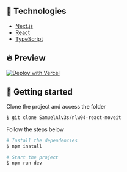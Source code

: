 ## 🧪 Technologies

- [Next.js](https://nextjs.org/)
- [React](https://reactjs.org)
- [TypeScript](https://www.typescriptlang.org/)

## 🔥 Preview

[![Deploy with Vercel](https://vercel.com/button)](https://moveit-three-dun.vercel.app/)

## 🚀 Getting started

Clone the project and access the folder

```bash
$ git clone SamuelAlv3s/nlw04-react-moveit 
```

Follow the steps below
```bash
# Install the dependencies
$ npm install

# Start the project
$ npm run dev
```
